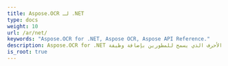 ```yaml
---
title: Aspose.OCR لـ .NET
type: docs
weight: 10
url: /ar/net/
keywords: "Aspose.OCR for .NET, Aspose OCR, Aspose API Reference."
description: Aspose.OCR for .NET هو مكون التعرف على الأحرف الذي يسمح للمطورين بإضافة وظيفة OCR إلى تطبيقات .NET الخاصة بهم باستخدام مجموعة بسيطة من الفئات.
is_root: true
---
```

